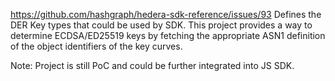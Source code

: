 https://github.com/hashgraph/hedera-sdk-reference/issues/93
Defines the DER Key types that could be used by SDK. This project provides a way to determine
ECDSA/ED25519 keys by fetching the appropriate ASN1 definition of the object identifiers of the
key curves.

Note:
Project is still PoC and could be further integrated into JS SDK.
